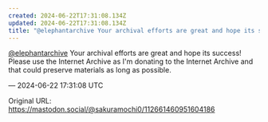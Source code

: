 ```yaml
---
created: 2024-06-22T17:31:08.134Z
updated: 2024-06-22T17:31:08.134Z
title: "@elephantarchive Your archival efforts are great and hope its success! Please us[...]"
---
```


<p><span class="h-card" translate="no"><a href="https://mastodon.social/@elephantarchive" class="u-url mention">@<span>elephantarchive</span></a></span> Your archival efforts are great and hope its success! Please use the Internet Archive as I&#39;m donating to the Internet Archive and that could preserve materials as long as possible.</p>

&mdash; 2024-06-22 17:31:08 UTC

Original URL: https://mastodon.social/@sakuramochi0/112661460951604186
